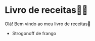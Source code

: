 # Livro de receitas:man_cook:



Olá! Bem vindo ao meu livro de receitas:wave:

- Strogonoff de frango
